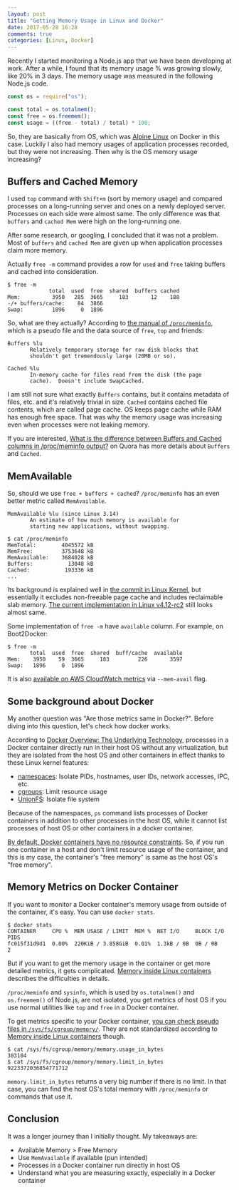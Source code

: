 ```yaml
---
layout: post
title: "Getting Memory Usage in Linux and Docker"
date: 2017-05-28 16:28
comments: true
categories: [Linux, Docker]
---
```


Recently I started monitoring a Node.js app that we have been developing at work. After a while, I found that its memory usage % was growing slowly, like 20% in 3 days. The memory usage was measured in the following Node.js code.

```js
const os = require("os");

const total = os.totalmem();
const free = os.freemem();
const usage = ((free - total) / total) * 100;
```

So, they are basically from OS, which was [Alpine Linux](https://alpinelinux.org/) on Docker in this case. Luckily I also had memory usages of application processes recorded, but they were not increasing. Then why is the OS memory usage increasing?

## Buffers and Cached Memory

I used `top` command with `Shift+m` (sort by memory usage) and compared processes on a long-running server and ones on a newly deployed server. Processes on each side were almost same. The only difference was that `buffers` and `cached Mem` were high on the long-running one.

After some research, or googling, I concluded that it was not a problem. Most of `buffers` and `cached Mem` are given up when application processes claim more memory.

Actually `free -m` command provides a row for `used` and `free` taking buffers and cached into consideration.

```console
$ free -m
             total  used  free  shared  buffers cached
Mem:          3950   285  3665     183       12    188
-/+ buffers/cache:    84  3866
Swap:         1896     0  1896
```

So, what are they actually? According to [the manual of `/proc/meminfo`](http://man7.org/linux/man-pages/man5/proc.5.html), which is a pseudo file and the data source of `free`, `top` and friends:

```
Buffers %lu
       Relatively temporary storage for raw disk blocks that
       shouldn't get tremendously large (20MB or so).

Cached %lu
       In-memory cache for files read from the disk (the page
       cache).  Doesn't include SwapCached.
```

I am still not sure what exactly `Buffers` contains, but it contains metadata of files, etc. and it's relatively trivial in size. `Cached` contains cached file contents, which are called page cache. OS keeps page cache while RAM has enough free space. That was why the memory usage was increasing even when processes were not leaking memory.

If you are interested, [What is the difference between Buffers and Cached columns in /proc/meminfo output?](https://www.quora.com/What-is-the-difference-between-Buffers-and-Cached-columns-in-proc-meminfo-output) on Quora has more details about `Buffers` and `Cached`.

## MemAvailable

So, should we use `free + buffers + cached`? `/proc/meminfo` has an even better metric called `MemAvailable`.

```console
MemAvailable %lu (since Linux 3.14)
       An estimate of how much memory is available for
       starting new applications, without swapping.
```

```console
$ cat /proc/meminfo
MemTotal:        4045572 kB
MemFree:         3753648 kB
MemAvailable:    3684028 kB
Buffers:           13048 kB
Cached:           193336 kB
...
```

Its background is explained well in [the commit in Linux Kernel](https://github.com/torvalds/linux/commit/34e431b0ae398fc54ea69ff85ec700722c9da773), but essentially it excludes non-freeable page cache and includes reclaimable slab memory. [The current implementation in Linux v4.12-rc2](https://github.com/torvalds/linux/blob/v4.12-rc2/mm/page_alloc.c#L4341-L4382) still looks almost same.

Some implementation of `free -m` have `available` column. For example, on Boot2Docker:

```console
$ free -m
       total  used  free  shared  buff/cache  available
Mem:    3950    59  3665     183         226       3597
Swap:   1896     0  1896
```

It is also [available on AWS CloudWatch metrics](http://docs.aws.amazon.com/AWSEC2/latest/UserGuide/mon-scripts.html) via `--mem-avail` flag.

## Some background about Docker

My another question was "Are those metrics same in Docker?". Before diving into this question, let's check how docker works.

According to [Docker Overview: The Underlying Technology](https://docs.docker.com/engine/docker-overview/#the-underlying-technology), processes in a Docker container directly run in their host OS without any virtualization, but they are isolated from the host OS and other containers in effect thanks to these Linux kernel features:

- [namespaces](https://en.wikipedia.org/wiki/Linux_namespaces): Isolate PIDs, hostnames, user IDs, network accesses, IPC, etc.
- [cgroups](https://en.wikipedia.org/wiki/Cgroups): Limit resource usage
- [UnionFS](https://en.wikipedia.org/wiki/UnionFS): Isolate file system

Because of the namespaces, `ps` command lists processes of Docker containers in addition to other processes in the host OS, while it cannot list processes of host OS or other containers in a docker container.

[By default, Docker containers have no resource constraints](https://docs.docker.com/engine/admin/resource_constraints/#memory). So, if you run one container in a host and don't limit resource usage of the container, and this is my case, the container's "free memory" is same as the host OS's "free memory".

## Memory Metrics on Docker Container

If you want to monitor a Docker container's memory usage from outside of the container, it's easy. You can use `docker stats`.

```console
$ docker stats
CONTAINER     CPU %  MEM USAGE / LIMIT  MEM %  NET I/O     BLOCK I/O  PIDS
fc015f31d9d1  0.00%  220KiB / 3.858GiB  0.01%  1.3kB / 0B  0B / 0B    2
```

But if you want to get the memory usage in the container or get more detailed metrics, it gets complicated. [Memory inside Linux containers](https://fabiokung.com/2014/03/13/memory-inside-linux-containers/) describes the difficulties in details.

`/proc/meminfo` and `sysinfo`, which is used by `os.totalmem()` and `os.freemem()` of Node.js, are not isolated, you get metrics of host OS if you use normal utilities like `top` and `free` in a Docker container.

To get metrics specific to your Docker container, [you can check pseudo files in `/sys/fs/cgroup/memory/`](https://docs.docker.com/engine/admin/runmetrics/). They are not standardized according to [Memory inside Linux containers](https://fabiokung.com/2014/03/13/memory-inside-linux-containers/) though.

```console
$ cat /sys/fs/cgroup/memory/memory.usage_in_bytes
303104
$ cat /sys/fs/cgroup/memory/memory.limit_in_bytes
9223372036854771712
```

`memory.limit_in_bytes` returns a very big number if there is no limit. In that case, you can find the host OS's total memory with `/proc/meminfo` or commands that use it.

## Conclusion

It was a longer journey than I initially thought. My takeaways are:

- Available Memory > Free Memory
- Use `MemAvailable` if available (pun intended)
- Processes in a Docker container run directly in host OS
- Understand what you are measuring exactly, especially in a Docker container
